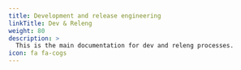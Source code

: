 ```yaml
---
title: Development and release engineering
linkTitle: Dev & Releng
weight: 80
description: >
  This is the main documentation for dev and releng processes.
icon: fa fa-cogs
---
```

